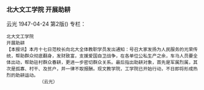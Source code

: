 ### 北大文工学院  开展助耕
云光
1947-04-24
第2版()
专栏：

    北大文工学院
    开展助耕
    【本报讯】本月十七日范校长向北大全体教职学员发出通知：号召大家发扬为人民服务的光荣传统，帮助群众彻底翻身，发财致富，支援爱国自卫战争，在各单位公私生产之余，车马人员要全体出动，帮助驻村群众春耕，更进一步密切群众关系。最后指出助耕对象，首先是军属烈属，其次是孤寡、村干、及贫户，并一律不取报酬。现文教学院，工学院已开始行动，不日即将形成热烈的助耕运动。
                （云光）
